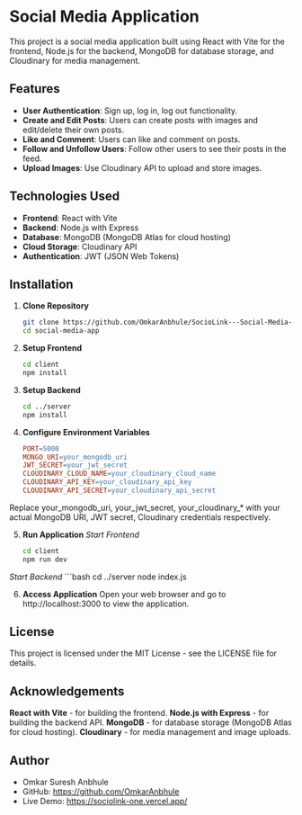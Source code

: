 # Social Media Application

This project is a social media application built using React with Vite for the frontend, Node.js for the backend, MongoDB for database storage, and Cloudinary for media management.

## Features

- **User Authentication**: Sign up, log in, log out functionality.
- **Create and Edit Posts**: Users can create posts with images and edit/delete their own posts.
- **Like and Comment**: Users can like and comment on posts.
- **Follow and Unfollow Users**: Follow other users to see their posts in the feed.
- **Upload Images**: Use Cloudinary API to upload and store images.

## Technologies Used

- **Frontend**: React with Vite
- **Backend**: Node.js with Express
- **Database**: MongoDB (MongoDB Atlas for cloud hosting)
- **Cloud Storage**: Cloudinary API
- **Authentication**: JWT (JSON Web Tokens)

## Installation

1. **Clone Repository**

   ```bash
   git clone https://github.com/OmkarAnbhule/SocioLink---Social-Media-Application.git
   cd social-media-app
2. **Setup Frontend**
   ```bash
   cd client
   npm install

3. **Setup Backend**
   ```bash
   cd ../server
   npm install
   
4. **Configure Environment Variables**
   ```makefile
   PORT=5000
   MONGO_URI=your_mongodb_uri
   JWT_SECRET=your_jwt_secret
   CLOUDINARY_CLOUD_NAME=your_cloudinary_cloud_name
   CLOUDINARY_API_KEY=your_cloudinary_api_key
   CLOUDINARY_API_SECRET=your_cloudinary_api_secret
Replace your_mongodb_uri, your_jwt_secret, your_cloudinary_* with your actual MongoDB URI, JWT secret, Cloudinary credentials respectively.

5. **Run Application**
   *Start Frontend*
      ```bash
      cd client
      npm run dev
  
  *Start Backend*
    ```bash
    cd ../server
    node index.js

6. **Access Application**
  Open your web browser and go to http://localhost:3000 to view the application.

## License
  This project is licensed under the MIT License - see the LICENSE file for details.

## Acknowledgements
**React with Vite** - for building the frontend.
**Node.js with Express** - for building the backend API.
**MongoDB** - for database storage (MongoDB Atlas for cloud hosting).
**Cloudinary** - for media management and image uploads.
## Author
 - Omkar Suresh Anbhule
 - GitHub: https://github.com/OmkarAnbhule
 - Live Demo: https://sociolink-one.vercel.app/
   
